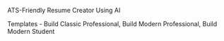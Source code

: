 ATS-Friendly Resume Creator Using AI

Templates - Build Classic Professional, Build Modern Professional, Build Modern Student
